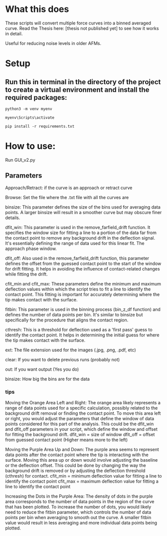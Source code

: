 # What this does

These scripts will convert multiple force curves into a binned averaged curve. Read the Thesis here: [thesis not published yet] to see how it works in detail.

Useful for reducing noise levels in older AFMs.

# Setup
## Run this in terminal in the directory of the project to create a virtual environment and install the required packages:

`python3 -m venv myenv`

`myenv\Scripts\activate`

`pip install -r requirements.txt`

# How to use:

Run GUI_v2.py

## Parameters

Approach/Retract: if the curve is an approach or retract curve

Browse: Set the file where the .txt file with all the curves are

binsize: This parameter defines the size of the bins used for averaging data points. A larger binsize will result in a smoother curve but may obscure finer details.

dfit_win: This parameter is used in the remove_farfield_drift function. It specifies the window size for fitting a line to a portion of the data far from the contact point to remove any background drift in the deflection signal. It's essentially defining the range of data used for this linear fit.
The approach phase window.

dfit_off: Also used in the remove_farfield_drift function, this parameter defines the offset from the guessed contact point to the start of the window for drift fitting. It helps in avoiding the influence of contact-related changes while fitting the drift.

cfit_min and cfit_max: These parameters define the minimum and maximum deflection values within which the script tries to fit a line to identify the contact point. This fitting is important for accurately determining where the tip makes contact with the surface.

fitbin: This parameter is used in the binning process (bin_z_df function) and defines the number of data points per bin. It's similar to binsize but specifically for the procedure that aligns the contact region.

cthresh: This is a threshold for deflection used as a 'first pass' guess to identify the contact point. It helps in determining the initial guess for where the tip makes contact with the surface.

ext: The file extension used for the images (.jpg, .png, .pdf, etc)

clear: If you want to delete previous runs (probably not)

out: If you want output (Yes you do)

binsize: How big the bins are for the data

### tips

Moving the Orange Area Left and Right: The orange area likely represents a range of data points used for a specific calculation, possibly related to the background drift removal or finding the contact point. To move this area left or right, you would adjust the parameters that define the window of data points considered for this part of the analysis. This could be the dfit_win and dfit_off parameters in your script, which define the window and offset for fitting the background drift.
dfit_win = size of window
dfit_off = offset from guessed contact point (Higher means more to the left)


Moving the Purple Area Up and Down: The purple area seems to represent data points after the contact point where the tip is interacting with the surface. Moving this area up or down would involve adjusting the baseline or the deflection offset. This could be done by changing the way the background drift is removed or by adjusting the deflection threshold (cthresh) for contact.
cfit_min = minimum deflection value for fitting a line to identify the contact point
cfit_max = maximum deflection value for fitting a line to identify the contact point

Increasing the Dots in the Purple Area: The density of dots in the purple area corresponds to the number of data points in the region of the curve that has been plotted. To increase the number of dots, you would likely need to reduce the fitbin parameter, which controls the number of data points per bin when averaging to smooth out the curve. A smaller fitbin value would result in less averaging and more individual data points being plotted.

